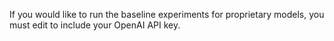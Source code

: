 If you would like to run the baseline experiments for proprietary models, you must edit to include your OpenAI API key.
